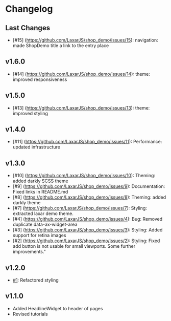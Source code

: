 # Changelog

## Last Changes

- [#15] (https://github.com/LaxarJS/shop_demo/issues/15): navigation: made ShopDemo title a link to the entry place


## v1.6.0

- [#14] (https://github.com/LaxarJS/shop_demo/issues/14): theme: improved responsiveness


## v1.5.0

- [#13] (https://github.com/LaxarJS/shop_demo/issues/13): theme: improved styling


## v1.4.0

- [#11] (https://github.com/LaxarJS/shop_demo/issues/11): Performance: updated infrastructure


## v1.3.0

- [#10] (https://github.com/LaxarJS/shop_demo/issues/10): Theming: added darkly SCSS theme
- [#9] (https://github.com/LaxarJS/shop_demo/issues/9): Documentation: Fixed links in README.md
- [#8] (https://github.com/LaxarJS/shop_demo/issues/8): Theming: added darkly theme
- [#7] (https://github.com/LaxarJS/shop_demo/issues/7): Styling: extracted laxar demo theme.
- [#4] (https://github.com/LaxarJS/shop_demo/issues/4): Bug: Removed duplicate data-ax-widget-area
- [#3] (https://github.com/LaxarJS/shop_demo/issues/3): Styling: Added support for retina images
- [#2] (https://github.com/LaxarJS/shop_demo/issues/2): Styling: Fixed add button is not usable for small viewports. Some further improvements."


## v1.2.0

- [#1](https://github.com/LaxarJS/shop_demo/issues/1): Refactored styling


## v1.1.0

- Added HeadlineWidget to header of pages
- Revised tutorials
